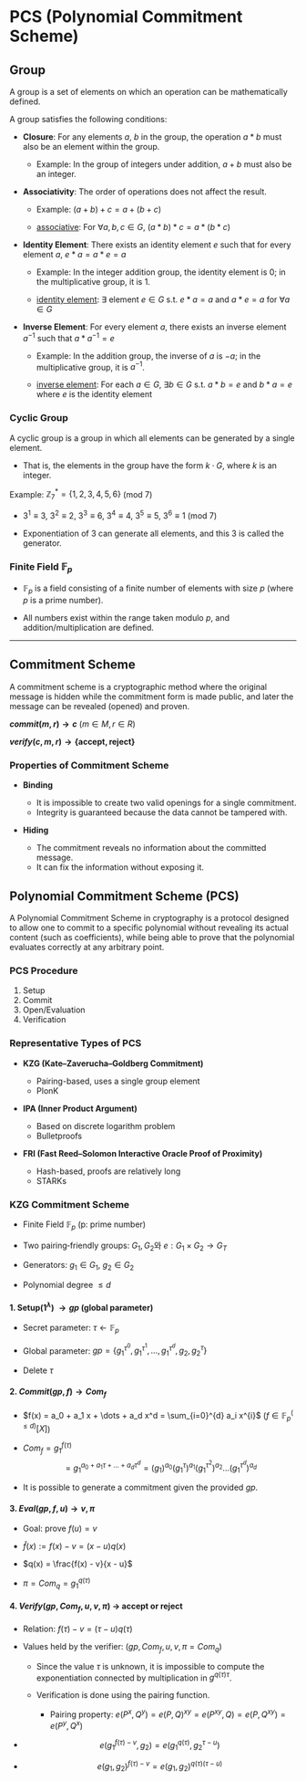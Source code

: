 # PCS (Polynomial Commitment Scheme)

## Group

A group is a set of elements on which an operation can be mathematically defined.

A group satisfies the following conditions:

- **Closure**: For any elements $a$, $b$ in the group, the operation $a*b$ must also be an element within the group.

    - Example: In the group of integers under addition, $a+b$ must also be an integer.

- **Associativity**: The order of operations does not affect the result.

    - Example: $(a + b) + c = a + (b + c)$

    - [associative](https://en.wikipedia.org/wiki/Associative_property): For $\forall a, b, c \in G$, $(a * b) * c = a * (b * c)$

- **Identity Element**: There exists an identity element $e$ such that for every element $a$, $e * a = a * e = a$

    - Example: In the integer addition group, the identity element is 0; in the multiplicative group, it is 1.

    - [identity element](https://en.wikipedia.org/wiki/Identity_element): $\exists$ element $e \in G$ s.t. $e * a = a$ and $a * e = a$ for $\forall a \in G$

- **Inverse Element**: For every element $a$, there exists an inverse element $a^{-1}$ such that $a * a^{-1} = e$

    - Example: In the addition group, the inverse of $a$ is $-a$; in the multiplicative group, it is $a^{-1}$.

    - [inverse element](https://en.wikipedia.org/wiki/Inverse_element): For each $a \in G$, $\exists  b \in G$ s.t. $a * b = e$ and $b * a = e$ where $e$ is the identity element


### Cyclic Group

A cyclic group is a group in which all elements can be generated by a single element.

- That is, the elements in the group have the form $k \cdot G$, where $k$ is an integer.


Example: $\mathbb Z_7^{*} = \{1,2,3,4,5,6\}$ (mod 7)

- $3^1\equiv3$, $3^2\equiv2$, $3^3\equiv6$, $3^4\equiv4$, $3^5\equiv5$, $3^6\equiv1$ $(\text{mod } 7)$

- Exponentiation of 3 can generate all elements, and this 3 is called the generator.

### Finite Field $\mathbb{F}_p$

- $\mathbb{F}_p$ is a field consisting of a finite number of elements with size $p$ (where $p$ is a prime number).

- All numbers exist within the range taken modulo $p$, and addition/multiplication are defined.


---

## Commitment Scheme

A commitment scheme is a cryptographic method where the original message is hidden while the commitment form is made public, and later the message can be revealed (opened) and proven.

**$commit(m,r) \rightarrow c$** $(m \in M, r \in R)$

**$verify(c,m,r) \rightarrow \{\text{accept},\text{reject}\}$**

### Properties of Commitment Scheme

- **Binding**
    - It is impossible to create two valid openings for a single commitment.
    - Integrity is guaranteed because the data cannot be tampered with.

- **Hiding**
    - The commitment reveals no information about the committed message.
    - It can fix the information without exposing it.

## Polynomial Commitment Scheme (PCS)

A Polynomial Commitment Scheme in cryptography is a protocol designed to allow one to commit to a specific polynomial without revealing its actual content (such as coefficients), while being able to prove that the polynomial evaluates correctly at any arbitrary point.

### PCS Procedure

1. Setup  
2. Commit  
3. Open/Evaluation  
4. Verification  

### Representative Types of PCS

- **KZG (Kate–Zaverucha–Goldberg Commitment)**

    - Pairing-based, uses a single group element
    - PlonK

- **IPA (Inner Product Argument)**

    - Based on discrete logarithm problem
    - Bulletproofs

- **FRI (Fast Reed–Solomon Interactive Oracle Proof of Proximity)**

    - Hash-based, proofs are relatively long
    - STARKs

### KZG Commitment Scheme

- Finite Field $\mathbb F_p$ (p: prime number)

- Two pairing‑friendly groups: $G_1, G_2$와 $e: G_1 \times G_2 \to G_T$

- Generators: $g_1 \in G_1$, $g_2 \in G_2$

- Polynomial degree $\le d$

#### 1. Setup($1^{\lambda}$) $\rightarrow gp$ (global parameter)

- Secret parameter: $\tau {\leftarrow} \mathbb F_p$

- Global parameter: $gp = \{g_1^{\tau^0}, g_1^{\tau^1}, \dots, g_1^{\tau^{d}}, g_2, g_2^{\tau} \}$

- Delete $\tau$

#### 2. $Commit(gp, f) \rightarrow Com_f$

- $f(x) = a_0 + a_1 x + \dots + a_d x^d = \sum_{i=0}^{d} a_i x^{i}$ ($f \in \mathbb F_p^{(\le d)}[X]$)

- $Com_f = g_1^{f(\tau)}$ $$= g_1^{a_0 + a_1\tau + \dots + a_d\tau^{d}} = (g_1)^{a_0}(g_1^{\tau})^{a_1} (g_1^{\tau^{2}})^{a_2} \dots (g_1^{\tau^{d}})^{a_d}$$

- It is possible to generate a commitment given the provided $gp$.

#### 3. $Eval(gp, f, u) \rightarrow v, \pi$

- Goal: prove $f(u)= v$

- $\widehat f(x) := f(x) - v = (x - u)q(x)$

- $q(x) = \frac{f(x) - v}{x - u}$

- $\pi = Com_q = g_1^{q(\tau)}$

#### 4. $Verify(gp, Com_f, u, v, \pi)$ $\rightarrow$ accept or reject

- Relation: $f(\tau) - v = (\tau - u)q(\tau)$

- Values held by the verifier: $(gp, Com_f, u, v, \pi = Com_q)$

    - Since the value $\tau$ is unknown, it is impossible to compute the exponentiation connected by multiplication in $g^{q(\tau)\tau}$.

    - Verification is done using the pairing function.

        - Pairing property: $e(P^x, Q^y) = e(P,Q)^{xy} = e(P^{xy}, Q) = e(P, Q^{xy}) = e(P^y, Q^x)$


- $$e\bigl(g_1^{f(\tau)-v}, g_2\bigr) = e\bigl(g_1^{q(\tau)}, g_2^{\tau-u}\bigr)$$

- $$e(g_1,g_2)^{f(\tau)-v} = e(g_1,g_2)^{q(\tau)(\tau - u)}$$
